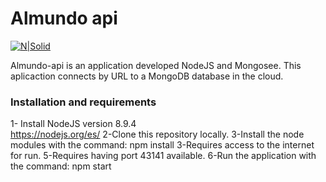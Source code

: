 # Almundo api

[![N|Solid](https://cldup.com/dTxpPi9lDf.thumb.png)](https://nodesource.com/products/nsolid)

Almundo-api is an application developed NodeJS and Mongosee.
This aplicaction connects by URL to a MongoDB database in the cloud.

### Installation and requirements
1- Install NodeJS version 8.9.4  
https://nodejs.org/es/
2-Clone this repository locally.
3-Install the node modules with the command: npm install
3-Requires access to the internet for run.
5-Requires having port 43141 available.
6-Run the application with the command: npm start

